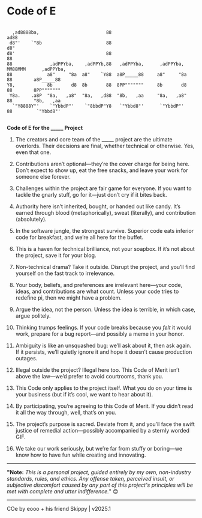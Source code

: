 # Code of E
```
                                                                                            
  ,ad8888ba,                         88                                ad88                 
 d8"'    `"8b                        88                               d8"                   
d8'                                  88                               88                    
88              ,adPPYba,    ,adPPYb,88   ,adPPYba,      ,adPPYba,  MM88MMM      ,adPPYba,  
88             a8"     "8a  a8"    `Y88  a8P_____88     a8"     "8a   88        a8P_____88  
Y8,            8b       d8  8b       88  8PP"""""""     8b       d8   88        8PP"""""""  
 Y8a.    .a8P  "8a,   ,a8"  "8a,   ,d88  "8b,   ,aa     "8a,   ,a8"   88        "8b,   ,aa  
  `"Y8888Y"'    `"YbbdP"'    `"8bbdP"Y8   `"Ybbd8"'      `"YbbdP"'    88         `"Ybbd8"'  
                                                                                                                                                                                                                          
  ````

**Code of E for the _____ Project**  

1. The creators and core team of the _____ project are the ultimate overlords. Their decisions are final, whether technical or otherwise. Yes, even that one.  

2. Contributions aren’t optional—they’re the cover charge for being here. Don’t expect to show up, eat the free snacks, and leave your work for someone else forever.  

3. Challenges within the project are fair game for everyone. If you want to tackle the gnarly stuff, go for it—just don’t cry if it bites back.  

4. Authority here isn’t inherited, bought, or handed out like candy. It’s earned through blood (metaphorically), sweat (literally), and contribution (absolutely).  

5. In the software jungle, the strongest survive. Superior code eats inferior code for breakfast, and we’re all here for the buffet.  

6. This is a haven for technical brilliance, not your soapbox. If it’s not about the project, save it for your blog.  

7. Non-technical drama? Take it outside. Disrupt the project, and you’ll find yourself on the fast track to irrelevance.  

8. Your body, beliefs, and preferences are irrelevant here—your code, ideas, and contributions are what count. Unless your code tries to redefine pi, then we might have a problem.  

9. Argue the idea, not the person. Unless the idea is terrible, in which case, argue politely.  

10. Thinking trumps feelings. If your code breaks because you *felt* it would work, prepare for a bug report—and possibly a meme in your honor.  

11. Ambiguity is like an unsquashed bug: we’ll ask about it, then ask again. If it persists, we’ll quietly ignore it and hope it doesn’t cause production outages.  

12. Illegal outside the project? Illegal here too. This Code of Merit isn’t above the law—we’d prefer to avoid courtrooms, thank you.  

13. This Code only applies to the project itself. What you do on your time is your business (but if it’s cool, we want to hear about it).  

14. By participating, you’re agreeing to this Code of Merit. If you didn’t read it all the way through, well, that’s on you.  

15. The project’s purpose is sacred. Deviate from it, and you’ll face the swift justice of remedial action—possibly accompanied by a sternly worded GIF.

16.  We take our work seriously, but we’re far from stuffy or boring—we know how to have fun while creating and innovating.

---

**"Note:** _This is a personal project, guided entirely by my own, non-industry standards, rules, and ethics. Any offense taken, perceived insult, or subjective discomfort caused by any part of this project's principles will be met with complete and utter indifference._" 😊

---
COe by eooo + his friend Skippy | v2025.1
